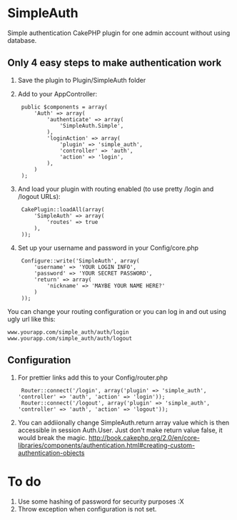 SimpleAuth
==========

Simple authentication CakePHP plugin for one admin account without using database.

Only 4 easy steps to make authentication work
---------------------------------------------

1. Save the plugin to Plugin/SimpleAuth folder

2. Add to your AppController:

		public $components = array(
			'Auth' => array(
				'authenticate' => array(
					'SimpleAuth.Simple',
				),
				'loginAction' => array(
					'plugin' => 'simple_auth',
					'controller' => 'auth',
					'action' => 'login',
				),
			)
		);


3. And load your plugin with routing enabled (to use pretty /login and /logout URLs):

		CakePlugin::loadAll(array(
			'SimpleAuth' => array(
				'routes' => true
			),
		));

4. Set up your username and password in your Config/core.php

		Configure::write('SimpleAuth', array(
			'username' => 'YOUR LOGIN INFO',
			'password' => 'YOUR SECRET PASSWORD',
			'return' => array(
				'nickname' => 'MAYBE YOUR NAME HERE?'
			)
		));

You can change your routing configuration or you can log in and out using ugly url like this:

	www.yourapp.com/simple_auth/auth/login
	www.yourapp.com/simple_auth/auth/logout

Configuration
----------------------

1. For prettier links add this to your Config/router.php

		Router::connect('/login', array('plugin' => 'simple_auth', 'controller' => 'auth', 'action' => 'login'));
		Router::connect('/logout', array('plugin' => 'simple_auth', 'controller' => 'auth', 'action' => 'logout'));


2. You can addiionally change SimpleAuth.return array value which is then accessible in session Auth.User. Just don't make return value false, it would break the magic.
http://book.cakephp.org/2.0/en/core-libraries/components/authentication.html#creating-custom-authentication-objects

To do
=====

1. Use some hashing of password for security purposes :X
2. Throw exception when configuration is not set.